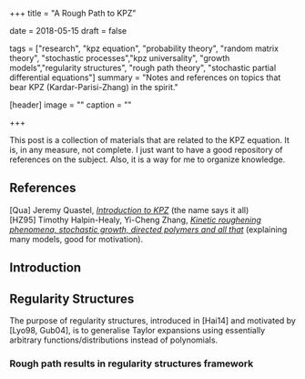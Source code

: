 +++
title = "A Rough Path to KPZ"

date = 2018-05-15
draft = false

tags = ["research", "kpz equation", "probability theory", "random matrix theory", "stochastic processes","kpz universality", "growth models","regularity structures", "rough path theory", "stochastic partial differential equations"]
summary = "Notes and references on topics that bear KPZ (Kardar-Parisi-Zhang) in the spirit."

[header]
image = ""
caption = ""

+++

This post is a collection of materials that are related to the KPZ equation. It is, in any measure, not complete. I just want to have a good repository of references on the subject. Also, it is a way for me to organize knowledge.

## References

[Qua] Jeremy Quastel, [_Introduction to KPZ_](http://math.arizona.edu/~mathphys/school_2012/IntroKPZ-Arizona.pdf) (the name says it all)  
[HZ95] Timothy Halpin-Healy, Yi-Cheng Zhang, [_Kinetic roughening phenomena, stochastic growth, directed polymers and all that_](http://www.phys.barnard.edu/~healy/KPZreview.pdf) (explaining many models, good for motivation).

## Introduction


## Regularity Structures
The purpose of regularity structures, introduced in [Hai14] and motivated by [Lyo98,
Gub04], is to generalise Taylor expansions using essentially arbitrary functions/distributions
instead of polynomials.

### Rough path results in regularity structures framework




